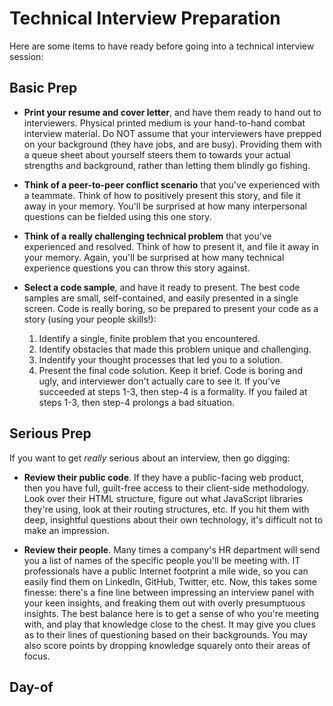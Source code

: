 # Technical Interview Preparation

Here are some items to have ready before going into a technical interview session:

## Basic Prep

* **Print your resume and cover letter**, and have them ready to hand out to interviewers. Physical printed medium is your hand-to-hand combat interview material. Do NOT assume that your interviewers have prepped on your background (they have jobs, and are busy). Providing them with a queue sheet about yourself steers them to towards your actual strengths and background, rather than letting them blindly go fishing.

* **Think of a peer-to-peer conflict scenario** that you've experienced with a teammate. Think of how to positively present this story, and file it away in your memory. You'll be surprised at how many interpersonal questions can be fielded using this one story.

* **Think of a really challenging technical problem** that you've experienced and resolved. Think of how to present it, and file it away in your memory. Again, you'll be surprised at how many technical experience questions you can throw this story against.

* **Select a code sample**, and have it ready to present. The best code samples are small, self-contained, and easily presented in a single screen. Code is really boring, so be prepared to present your code as a story (using your people skills!):
 
  1. Identify a single, finite problem that you encountered.
  2. Identify obstacles that made this problem unique and challenging.
  3. Indentify your thought processes that led you to a solution.
  4. Present the final code solution. Keep it brief. Code is boring and ugly, and interviewer don't actually care to see it. If you've succeeded at steps 1-3, then step-4 is a formality. If you failed at steps 1-3, then step-4 prolongs a bad situation. 

## Serious Prep

If you want to get *really* serious about an interview, then go digging:

* **Review their public code**. If they have a public-facing web product, then you have full, guilt-free access to their client-side methodology. Look over their HTML structure, figure out what JavaScript libraries they're using, look at their routing structures, etc. If you hit them with deep, insightful questions about their own technology, it's difficult not to make an impression.

* **Review their people**. Many times a company's HR department will send you a list of names of the specific people you'll be meeting with. IT professionals have a public Internet footprint a mile wide, so you can easily find them on LinkedIn, GitHub, Twitter, etc. Now, this takes some finesse: there's a fine line between impressing an interview panel with your keen insights, and freaking them out with overly presumptuous insights. The best balance here is to get a sense of who you're meeting with, and play that knowledge close to the chest. It may give you clues as to their lines of questioning based on their backgrounds. You may also score points by dropping knowledge squarely onto their areas of focus.

## Day-of